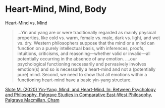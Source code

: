 # Heart-Mind, Mind, Body

Heart-Mind vs. Mind

> ...Yin and yang are or were traditionally regarded as mainly physical properties, like cold vs. warm, female vs. male, dark vs. light, and wet vs. dry. Western philosophers suppose that the mind or a mind can function on a purely intellectual basis, with inferences, proofs, intuitions, criticisms, and reasoning—whether valid or invalid—all potentially occurring in the absence of any emotion. ....our psychological functioning necessarily and pervasively involves emotion\(s\) and so is necessarily a heart-mind and not a \(potentially pure\) mind. Second, we need to show that all emotions within a functioning heart-mind have a basic yin-yang structure.

[Slote M. \(2020\) Yin-Yang, Mind, and Heart-Mind. In: Between Psychology and Philosophy. Palgrave Studies in Comparative East-West Philosophy. Palgrave Macmillan, Cham](https://link.springer.com/chapter/10.1007/978-3-030-22503-2_2#citeas)

